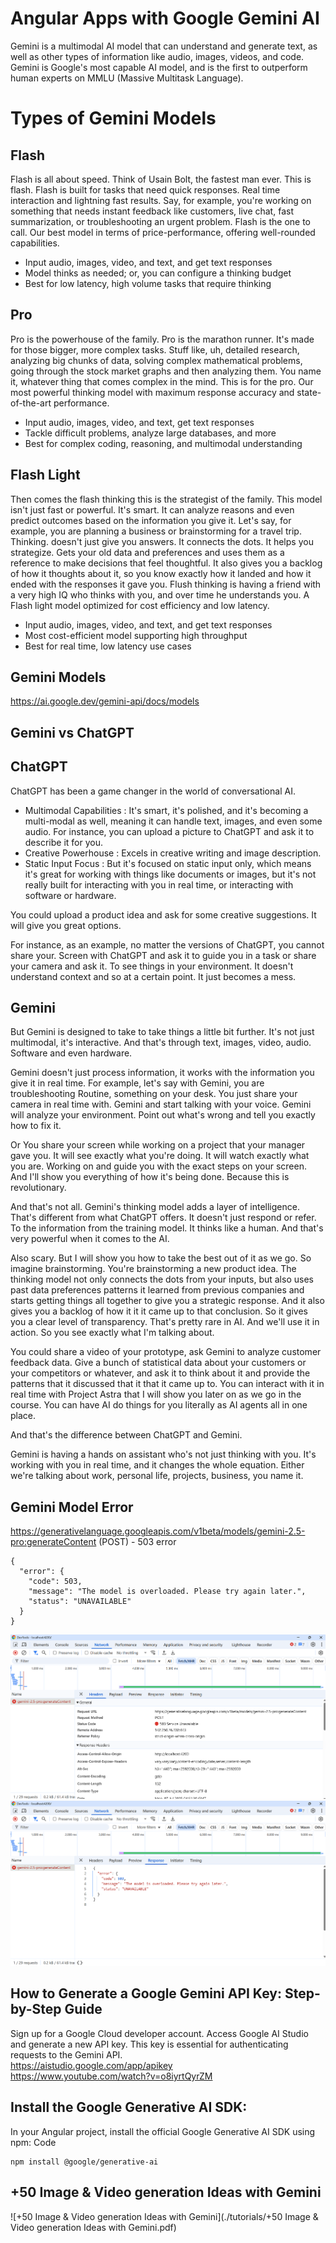 # Angular Apps with Google Gemini AI
Gemini is a multimodal AI model that can understand and generate text, as well as other types of information like audio, images, videos, and code. Gemini is Google's most capable AI model, and is the first to outperform human experts on MMLU (Massive Multitask Language).

# Types of Gemini Models

**Flash** 
-----------------------------------------------------------------------------------------------------
Flash is all about speed. Think of Usain Bolt, the fastest man ever. This is flash. Flash is built for tasks that need quick responses. Real time interaction and lightning fast results. Say, for example, you're working on something that needs instant feedback like customers, live chat, fast summarization, or troubleshooting an urgent problem. 
Flash is the one to call.
Our best model in terms of price-performance, offering well-rounded capabilities.
  -   Input audio, images, video, and text, and get text responses
  -   Model thinks as needed; or, you can configure a thinking budget
  -   Best for low latency, high volume tasks that require thinking

**Pro**  
-----------------------------------------------------------------------------------------------------
Pro is the powerhouse of the family. Pro is the marathon runner. It's made for those bigger, more complex tasks. Stuff like, uh, detailed research, analyzing big chunks of data, solving complex mathematical problems, going through the stock market graphs and then analyzing them. You name it, whatever thing that comes complex in the mind. This is for the pro.
Our most powerful thinking model with maximum response accuracy and state-of-the-art performance.
  -  Input audio, images, video, and text, get text responses
  -  Tackle difficult problems, analyze large databases, and more
  -  Best for complex coding, reasoning, and multimodal understanding

**Flash Light**  
-----------------------------------------------------------------------------------------------------
Then comes the flash thinking this is the strategist of the family. This model isn't just fast or powerful. It's smart. It can analyze reasons and even predict outcomes based on the information you give it. Let's say, for example, you are planning a business or brainstorming for a travel trip. Thinking. doesn't just give you answers. It connects the dots. It helps you strategize. Gets your old data and preferences and uses them as a reference to make decisions that feel thoughtful. It also gives you a backlog of how it thoughts about it, so you know exactly how it landed and how it ended with the responses it gave you. Flush thinking is having a friend with a very high IQ who thinks with you, and over time he understands you.
A Flash light model optimized for cost efficiency and low latency.
  -   Input audio, images, video, and text, and get text responses
  -   Most cost-efficient model supporting high throughput
  -   Best for real time, low latency use cases

## Gemini Models
https://ai.google.dev/gemini-api/docs/models

## Gemini vs ChatGPT
**ChatGPT**  
-----------------------------------------------------------------------------------------------------
ChatGPT has been a game changer in the world of conversational AI. 
  -  Multimodal Capabilities : It's smart, it's polished, and it's becoming a multi-modal as well, meaning it can handle text, images, and even some audio. For instance, you can upload a picture to ChatGPT and ask it to describe it for you.
  -  Creative Powerhouse : Excels in creative writing and image description.
  -  Static Input Focus : But it's focused on static input only, which means it's great for working with things like documents or images, but it's not really built for interacting with you in real time, or interacting with software or hardware.

You could upload a product idea and ask for some creative suggestions. It will give you great options.

For instance, as an example, no matter the versions of ChatGPT, you cannot share your. Screen with ChatGPT and ask it to guide you in a task or share your camera and ask it. 
To see things in your environment. It doesn't understand context and so at a certain point. It just becomes a mess.


**Gemini**  
-----------------------------------------------------------------------------------------------------
But Gemini is designed to take to take things a little bit further. It's not just multimodal, it's interactive. And that's through text, images, video, audio. Software and even hardware.

Gemini doesn't just process information, it works with the information you give it in real time. For example, let's say with Gemini, you are troubleshooting Routine, something on your desk. You just share your camera in real time with. Gemini and start talking with your voice. Gemini will analyze your environment. Point out what's wrong and tell you exactly how to fix it.

Or You share your screen while working on a project that your manager gave you. It will see exactly what you're doing. It will watch exactly what you are. Working on and guide you with the exact steps on your screen. And I'll show you everything of how it's being done. Because this is revolutionary.

And that's not all. Gemini's thinking model adds a layer of intelligence. That's different from what ChatGPT offers. It doesn't just respond or refer. To the information from the training model. It thinks like a human. And that's very powerful when it comes to the AI.

Also scary. But I will show you how to take the best out of it as we go. So imagine brainstorming. You're brainstorming a new product idea. The thinking model not only connects the dots from your inputs, but also uses past data preferences patterns it learned from previous companies and starts getting things all together to give you a strategic response. And it also gives you a backlog of how it it it came up to that conclusion. So it gives you a clear level of transparency. That's pretty rare in AI.
And we'll use it in action. So you see exactly what I'm talking about.

You could share a video of your prototype, ask Gemini to analyze customer feedback data. Give a bunch of statistical data about your customers or your competitors or whatever, and ask it to think about it and provide the patterns that it discussed that it that it came up to. You can interact with it in real time with Project Astra that I will show you later on as we go in the course. You can have AI do things for you literally as AI agents all in one place.

And that's the difference between ChatGPT and Gemini.

Gemini is having a hands on assistant who's not just thinking with you. It's working with you in real time, and it changes the whole equation. Either we're talking about work, personal life, projects, business, you name it.

## Gemini Model Error
https://generativelanguage.googleapis.com/v1beta/models/gemini-2.5-pro:generateContent (POST) - 503 error
```
{
  "error": {
    "code": 503,
    "message": "The model is overloaded. Please try again later.",
    "status": "UNAVAILABLE"
  }
}
```
![Gemini_API_Error_1](./img/Gemini_API_Error_1.png)
![Gemini_API_Error_2](./img/Gemini_API_Error_2.png)

##  How to Generate a Google Gemini API Key: Step-by-Step Guide
Sign up for a Google Cloud developer account. Access Google AI Studio and generate a new API key. This key is essential for authenticating requests to the Gemini API.  
https://aistudio.google.com/app/apikey  
https://www.youtube.com/watch?v=o8iyrtQyrZM  

## Install the Google Generative AI SDK:
In your Angular project, install the official Google Generative AI SDK using npm:
Code
```
npm install @google/generative-ai
```
## +50 Image & Video generation Ideas with Gemini
![+50 Image & Video generation Ideas with Gemini](./tutorials/+50 Image & Video generation Ideas with Gemini.pdf)
